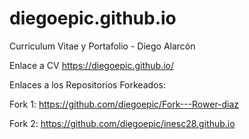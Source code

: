 # diegoepic.github.io
Curriculum Vitae y Portafolio - Diego Alarcón

Enlace a CV 
https://diegoepic.github.io/

Enlaces a los Repositorios Forkeados:

Fork 1: https://github.com/diegoepic/Fork---Rower-diaz

Fork 2: https://github.com/diegoepic/inesc28.github.io
